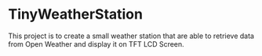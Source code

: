 # TinyWeatherStation
This project is to create a small weather station that are able to retrieve data from Open Weather and display it on TFT LCD Screen. 
